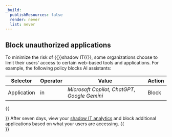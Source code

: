 ```yaml
---
_build:
  publishResources: false
  render: never
  list: never
---
```


## Block unauthorized applications

To minimize the risk of {{<glossary-tooltip term_id="shadow IT" link="https://www.cloudflare.com/learning/access-management/what-is-shadow-it/">}}shadow IT{{</glossary-tooltip>}}, some organizations choose to limit their users' access to certain web-based tools and applications. For example, the following policy blocks AI assistants:

| Selector    | Operator | Value                                           | Action |
| ----------- | -------- | ----------------------------------------------- | ------ |
| Application | in       | _Microsoft Copilot_, _ChatGPT_, _Google Gemini_ | Block  |

{{<Aside type="note">}}
After seven days, view your [shadow IT analytics](/cloudflare-one/insights/analytics/access/) and block additional applications based on what your users are accessing.
{{</Aside>}}

